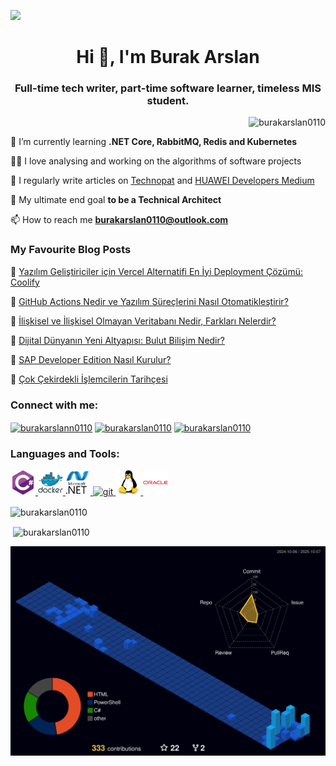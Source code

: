 ![](https://github.com/burakarslan0110/burakarslan0110/blob/main/Software%20Lib.gif?raw=true)
<h1 align="center">Hi 👋, I'm Burak Arslan</h1>
<h3 align="center">Full-time tech writer, part-time software learner, timeless MIS student.</h3>

<p align="right"> <img src="https://komarev.com/ghpvc/?username=burakarslan0110&label=Hits&color=0e75b6&style=flat" alt="burakarslan0110" /> </p>

🌱 I’m currently learning **.NET Core, RabbitMQ, Redis and Kubernetes**

👨‍💻 I love analysing and working on the algorithms of software projects

📝 I regularly write articles on [Technopat](https://www.technopat.net/author/burak-arslan/) and [HUAWEI Developers Medium](https://medium.com/@burakarslan0110)

🎯 My ultimate end goal **to be a Technical Architect**

📫 How to reach me **burakarslan0110@outlook.com**

### My Favourite Blog Posts
<!-- BLOG-POST-LIST:START -->
📰 [Yazılım Geliştiriciler için Vercel Alternatifi En İyi Deployment Çözümü: Coolify](https://medium.com/huawei-developers-tr/yazilim-gelistiriciler-icin-vercel-alternatifi-en-iyi-deployment-cozumu-coolify-8057a60dcfea)

📰 [GitHub Actions Nedir ve Yazılım Süreçlerini Nasıl Otomatikleştirir?](https://medium.com/huawei-developers-tr/yazilim-gelistiriciler-icin-vercel-alternatifi-en-iyi-deployment-cozumu-coolify-8057a60dcfea)

📰 [İlişkisel ve İlişkisel Olmayan Veritabanı Nedir, Farkları Nelerdir?](https://www.technopat.net/2024/08/30/iliskisel-ve-iliskisel-olmayan-veritabani-nedir-farklari-nelerdir/)

📰 [Dijital Dünyanın Yeni Altyapısı: Bulut Bilişim Nedir?](https://medium.com/@burakarslan0110/bulut-bilisim-nedir-8337e346ac51)

📰 [SAP Developer Edition Nasıl Kurulur?](https://www.technopat.net/2025/03/27/sap-developer-edition-nasil-kurulur/)

📰 [Çok Çekirdekli İşlemcilerin Tarihçesi](https://www.technopat.net/2022/02/28/cok-cekirdekli-islemcilerin-tarihcesi/)

<!-- BLOG-POST-LIST:END -->

<h3 align="left">Connect with me:</h3>
<p align="left">
<a href="https://linkedin.com/in/burakarslann0110" target="blank"><img align="center" src="https://raw.githubusercontent.com/rahuldkjain/github-profile-readme-generator/master/src/images/icons/Social/linked-in-alt.svg" alt="burakarslann0110" height="30" width="40" /></a>
<a href="https://instagram.com/burakarslan0110" target="blank"><img align="center" src="https://raw.githubusercontent.com/rahuldkjain/github-profile-readme-generator/master/src/images/icons/Social/instagram.svg" alt="burakarslan0110" height="30" width="40" /></a>
<a href="https://discord.gg/burakarslan0110" target="blank"><img align="center" src="https://raw.githubusercontent.com/rahuldkjain/github-profile-readme-generator/master/src/images/icons/Social/discord.svg" alt="burakarslan0110" height="30" width="40" /></a>

<h3 align="left">Languages and Tools:</h3>
<p align="left"> <a href="https://www.w3schools.com/cs/" target="_blank" rel="noreferrer"> <img src="https://raw.githubusercontent.com/devicons/devicon/master/icons/csharp/csharp-original.svg" alt="csharp" width="40" height="40"/> </a> <a href="https://www.docker.com/" target="_blank" rel="noreferrer"> <img src="https://raw.githubusercontent.com/devicons/devicon/master/icons/docker/docker-original-wordmark.svg" alt="docker" width="40" height="40"/> </a> <a href="https://dotnet.microsoft.com/" target="_blank" rel="noreferrer"> <img src="https://raw.githubusercontent.com/devicons/devicon/master/icons/dot-net/dot-net-original-wordmark.svg" alt="dotnet" width="40" height="40"/> </a> <a href="https://git-scm.com/" target="_blank" rel="noreferrer"> <img src="https://www.vectorlogo.zone/logos/git-scm/git-scm-icon.svg" alt="git" width="40" height="40"/> </a> <a href="https://www.linux.org/" target="_blank" rel="noreferrer"> <img src="https://raw.githubusercontent.com/devicons/devicon/master/icons/linux/linux-original.svg" alt="linux" width="40" height="40"/> </a> <a href="https://www.oracle.com/" target="_blank" rel="noreferrer"> <img src="https://raw.githubusercontent.com/devicons/devicon/master/icons/oracle/oracle-original.svg" alt="oracle" width="40" height="40"/> </a> 

<p><img align="center" src="https://github-readme-streak-stats.herokuapp.com/?user=burakarslan0110&theme=dark" alt="burakarslan0110" /></p>
<p>&nbsp;<img align="center" src="https://github-readme-stats.vercel.app/api?username=burakarslan0110&show_icons=true&theme=dark&locale=en" alt="burakarslan0110" /></p>

![](./profile-3d-contrib/profile-night-view.svg)
